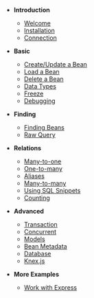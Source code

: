 
* **Introduction**
    * [Welcome](/)
    * [Installation](Installation.md)
    * [Connection](Connection.md)
    
* **Basic**
    * [Create/Update a Bean](Create-Update-Bean.md)
    * [Load a Bean](Load-Bean.md)
    * [Delete a Bean](Delete-Bean.md)
    * [Data Types](Data-Types.md)
    * [Freeze](Fluid-and-Frozen.md)
    * [Debugging](Debugging.md)
    
* **Finding**
    * [Finding Beans](Finding.md)
    * [Raw Query](Query.md)

* **Relations**     
    * [Many-to-one](Many-to-one.md)
    * [One-to-many](One-to-many.md)
    * [Aliases](Aliases.md)
    * [Many-to-many](Many-to-many.md)
    * [Using SQL Snippets](Using-SQL-Snippets.md)
    * [Counting](Counting.md)

* **Advanced**
    * [Transaction](Transaction.md)
    * [Concurrent](Concurrent.md)
    * [Models](Models.md)
    * [Bean Metadata](Bean-Metadata.md)
    * [Database](Database.md)
    * [Knex.js](Knexjs.md)
    
* **More Examples**
    * [Work with Express](Express.md)
